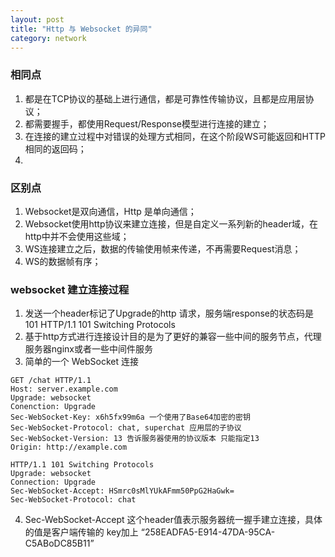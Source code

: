 ```yaml
---
layout: post
title: "Http 与 Websocket 的异同"
category: network
---
```


### 相同点
1. 都是在TCP协议的基础上进行通信，都是可靠性传输协议，且都是应用层协议；
2. 都需要握手，都使用Request/Response模型进行连接的建立；
3. 在连接的建立过程中对错误的处理方式相同，在这个阶段WS可能返回和HTTP相同的返回码；
4. 


### 区别点
1. Websocket是双向通信，Http 是单向通信；
2. Websocket使用http协议来建立连接，但是自定义一系列新的header域，在http中并不会使用这些域；
3. WS连接建立之后，数据的传输使用帧来传递，不再需要Request消息；
4. WS的数据帧有序；

### websocket 建立连接过程
1. 发送一个header标记了Upgrade的http 请求，服务端response的状态码是101 HTTP/1.1 101 Switching Protocols
2. 基于http方式进行连接设计目的是为了更好的兼容一些中间的服务节点，代理服务器nginx或者一些中间件服务
3. 简单的一个  WebSocket 连接
```
GET /chat HTTP/1.1
Host: server.example.com
Upgrade: websocket
Conenction: Upgrade
Sec-WebSocket-Key: x6h5fx99m6a 一个使用了Base64加密的密钥
Sec-WebSocket-Protocol: chat, superchat 应用层的子协议
Sec-WebSocket-Version: 13 告诉服务器使用的协议版本 只能指定13
Origin: http://example.com
```


```
HTTP/1.1 101 Switching Protocols
Upgrade: websocket
Connection: Upgrade
Sec-WebSocket-Accept: HSmrc0sMlYUkAFmm50PpG2HaGwk=
Sec-WebSocket-Protocol: chat
```
4. Sec-WebSocket-Accept 这个header值表示服务器统一握手建立连接，具体的值是客户端传输的 key加上 “258EADFA5-E914-47DA-95CA-C5ABoDC85B11”